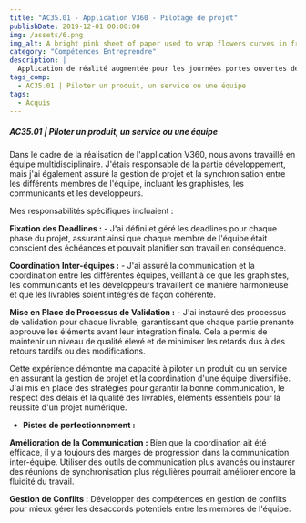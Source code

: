 ```yaml
---
title: "AC35.01 - Application V360 - Pilotage de projet"
publishDate: 2019-12-01 00:00:00
img: /assets/6.png
img_alt: A bright pink sheet of paper used to wrap flowers curves in front of rich blue background
category: "Compétences Entreprendre"
description: |
  Application de réalité augmentée pour les journées portes ouvertes de mon IUT. L'application permet aux utilisateurs de scanner un QR code pour accéder à un parcours de réalité augmentée où une mascotte est affichée sur une surface plane.
tags_comp: 
  - AC35.01 | Piloter un produit, un service ou une équipe
tags:
  - Acquis
---
```


<h5>AC35.01 | Piloter un produit, un service ou une équipe</h5>

Dans le cadre de la réalisation de l'application V360, nous avons travaillé en équipe multidisciplinaire. J'étais responsable de la partie développement, mais j'ai également assuré la gestion de projet et la synchronisation entre les différents membres de l'équipe, incluant les graphistes, les communicants et les développeurs.

Mes responsabilités spécifiques incluaient :

**Fixation des Deadlines :**
    - J'ai défini et géré les deadlines pour chaque phase du projet, assurant ainsi que chaque membre de l'équipe était conscient des échéances et pouvait planifier son travail en conséquence.

**Coordination Inter-équipes :**
    - J'ai assuré la communication et la coordination entre les différentes équipes, veillant à ce que les graphistes, les communicants et les développeurs travaillent de manière harmonieuse et que les livrables soient intégrés de façon cohérente.

**Mise en Place de Processus de Validation :**
    - J'ai instauré des processus de validation pour chaque livrable, garantissant que chaque partie prenante approuve les éléments avant leur intégration finale. Cela a permis de maintenir un niveau de qualité élevé et de minimiser les retards dus à des retours tardifs ou des modifications.

Cette expérience démontre ma capacité à piloter un produit ou un service en assurant la gestion de projet et la coordination d'une équipe diversifiée. J'ai mis en place des stratégies pour garantir la bonne communication, le respect des délais et la qualité des livrables, éléments essentiels pour la réussite d'un projet numérique.

- **Pistes de perfectionnement :**

**Amélioration de la Communication :** Bien que la coordination ait été efficace, il y a toujours des marges de progression dans la communication inter-équipe. Utiliser des outils de communication plus avancés ou instaurer des réunions de synchronisation plus régulières pourrait améliorer encore la fluidité du travail.
    
**Gestion de Conflits :** Développer des compétences en gestion de conflits pour mieux gérer les désaccords potentiels entre les membres de l'équipe.




